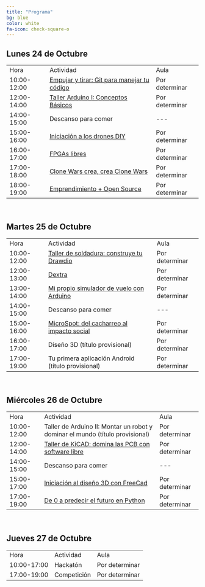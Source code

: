 ```yaml
---
title: "Programa"
bg: blue
color: white
fa-icon: check-square-o
---
```



## Lunes 24 de Octubre

<div class="table-responsive">
  <table class="table">
    <tbody>
      <tr><td>Hora</td><td>Actividad</td><td>Aula</td></tr>
      <tr><td>10:00-12:00</td><td><a href="#git">Empujar y tirar&#58; Git para manejar tu código</a></td><td>Por determinar</td></tr>
      <tr><td>12:00-14:00</td><td><a href="#arduino1">Taller Arduino I: Conceptos Básicos</a></td><td>Por determinar</td></tr>
      <tr><td>14:00-15:00</td><td>Descanso para comer</td><td>---</td></tr>
      <tr><td>15:00-16:00</td><td><a href="#drones">Iniciación a los drones DIY</a></td><td>Por determinar</td></tr>
      <tr><td>16:00-17:00</td><td><a href="#fpgas">FPGAs libres</a></td><td>Por determinar</td></tr>
      <tr><td>17:00-18:00</td><td><a href="#clonewars">Clone Wars crea, crea Clone Wars</a></td><td>Por determinar</td></tr>
      <tr><td>18:00-19:00</td><td><a href="#emprender">Emprendimiento + Open Source</a></td><td>Por determinar</td></tr>
  </tbody>
</table>
</div>
<br>

## Martes 25 de Octubre

<div class="table-responsive">
  <table class="table">
    <tbody>
    <tr><td>Hora</td><td>Actividad</td><td>Aula</td></tr>
    <tr><td>10:00-12:00</td><td><a href="#drones">Taller de soldadura: construye tu Drawdio</a></td><td>Por determinar</td></tr>
    <tr><td>12:00-13:00</td><td><a href="#dextra">Dextra</a></td><td>Por determinar</td></tr>
    <tr><td>13:00-14:00</td><td><a href="#vuelo">Mi propio simulador de vuelo con Arduino</a></td><td>Por determinar</td></tr>
    <tr><td>14:00-15:00</td><td>Descanso para comer</td><td>---</td></tr>
    <tr><td>15:00-16:00</td><td><a href="#microspot">MicroSpot: del cacharreo al impacto social</a></td><td>Por determinar</td></tr>
    <tr><td>16:00-17:00</td><td>Diseño 3D (título provisional)</td><td>Por determinar</td></tr>
    <tr><td>17:00-19:00</td><td>Tu primera aplicación Android (título provisional)</td><td>Por determinar</td></tr>
    </tbody>
  </table>
</div>
<br>

## Miércoles 26 de Octubre

<div class="table-responsive">
  <table class="table">
    <tbody>
      <tr><td>Hora</td><td>Actividad</td><td>Aula</td></tr>
      <tr><td>10:00-12:00</td><td>Taller de Arduino II: Montar un robot y dominar el mundo (título provisional)</td><td>Por determinar</td></tr>
      <tr><td>12:00-14:00</td><td><a href="#kicad">Taller de KiCAD: domina las PCB con software libre</a></td><td>Por determinar</td></tr>
      <tr><td>14:00-15:00</td><td>Descanso para comer</td><td>---</td></tr>
      <tr><td>15:00-17:00</td><td><a href="#freecad">Iniciación al diseño 3D con FreeCad</a></td><td>Por determinar</td></tr>
      <tr><td>17:00-19:00</td><td><a href="#python">De 0 a predecir el futuro en Python</a></td><td>Por determinar</td></tr>
  </tbody>
  </table>
</div>
<br>

## Jueves 27 de Octubre

<div class="table-responsive">
  <table class="table">
    <tbody>
      <tr><td>Hora</td><td>Actividad</td><td>Aula</td></tr>
      <tr><td>10:00-17:00</td><td>Hackatón</td><td>Por determinar</td></tr>
      <tr><td>17:00-19:00</td><td>Competición</td><td>Por determinar</td></tr>
    </tbody>
  </table>